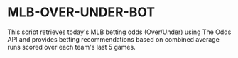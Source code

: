 # MLB-OVER-UNDER-BOT
This script retrieves today's MLB betting odds (Over/Under) using The Odds API and provides betting recommendations based on combined average runs scored over each team's last 5 games.
